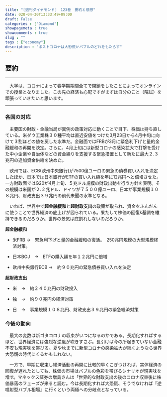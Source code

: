 ```yaml
---
title: "[週刊ダイヤモンド]　123巻　要約と感想"
date: 020-04-30T13:33:49+09:00
draft: False
categories : ["Diamond"]
showpagemeta : true
showcomments : true
slug : ""
tags : ["economy"]
description : "ポストコロナは大恐慌かバブルのどれをもたらす"
---
```


## **要約**

***

　大学は、コロナによって春学期期間全てで閉鎖をしたことによってオンラインでの授業となりました。この先の経済も心配ですがまずは自分のこと（院試）を頑張っていきたいと思います。

***

### **各国の対応**

　主要国の財政・金融当局が異例の政策対応に動くことで目下、株価は持ち直している。米ダウ工業株３０種平均は直近安値をつけた3月23日から4月中旬に向けて３割ほどの値を戻した水準だ。金融面ではFRBが3月に緊急利下げと量的金融緩和の再開を決定。さらに、4月上旬には新型コロナの感染拡大で打撃を受けた中小企業や自治体などの資金繰りを支援する緊急措置として新たに最大２.３兆円の追加資金供給を決めた。

　欧州では、ECB(欧州中央銀行)が7500億ユーロの緊急の債券買い入れを決定したほか、日本では日本銀行がETFの買い入れ額を年に12兆円へと倍増させた。一方財政面ではG20が4月上旬、５兆ドル規模の財政出動を行う方針を表明。その規模は米国が２.２兆ドル、ドイツが７５００億ユーロ、日本が事業規模１０８兆円、財政支出３９兆円の前代未聞の水準となる。

　いわば、世界中で**超金融緩和**と**超財政支出**の政策が取られ、資金をふんだんに使うことで世界経済の底上げが図られている。果たして株価の回復k基調を維持できるのだろうか。世界の景気は底割れしないのだろうか。

**超金融緩和**
* 米FRB →　緊急利下げと量的金融緩和の復活。　250兆円規模の大型規模経済対策。

* 日本BOJ　→　ETFの購入額を年１２兆円に倍増

* 欧州中央銀行ECB →　約９０兆円の緊急債券買い入れを決定

**超財政支出**
* 米　→　約２４０兆円の財政投入

* 独　→　約９０兆円の経済対策

* 日　→　事業規模１０８兆円、財政支出３９兆円の緊急経済対策


### **今後の動向**

　最大の変数は新ゴタコロナの収束がいつになるのかである。長期化すればするほど、世界経済には強烈な逆風が吹きすさぶ。長引けば今の所起きていない金融不安も現実味を帯びる。夏や秋までに新型コロナの感染拡大が続くようなら世界大恐慌の時代にくるかもしれない。

　一方で、早期に収束し経済活動の再開に比較的早くこぎつければ、実体経済の回復が遅れたとしても、株価の市場はバブルの色彩を帯びるシナリオが現実味を増す。マネックス証券の増島さんは「世界的な財政支出の後のコロナ収束後に株価暴落のフェーズが来ると読む。今は長期化すれば大恐慌、そうでなければ『逆噴射型バブル相場』に行くという両極への分岐点となっている。